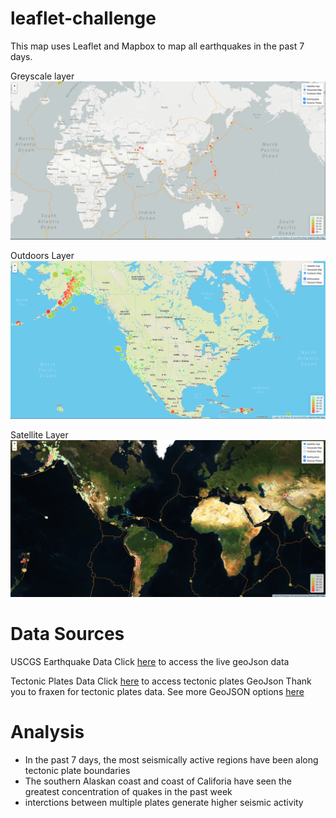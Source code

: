 # leaflet-challenge
This map uses Leaflet and Mapbox to map all earthquakes in the past 7 days.


Greyscale layer
![sample](https://github.com/acsours/leaflet-challenge/blob/main/Leaflet-Step-2/static/images/greyscale_preview.png?raw=true)

Outdoors Layer
![sample](https://github.com/acsours/leaflet-challenge/blob/main/Leaflet-Step-2/static/images/map_wide_view.png?raw=true)

Satellite Layer
![sample](https://github.com/acsours/leaflet-challenge/blob/main/Leaflet-Step-2/static/images/satellite_preview.png?raw=true)


# Data Sources

USCGS Earthquake Data
Click [here](https://earthquake.usgs.gov/earthquakes/feed/v1.0/summary/all_week.geojson) to access the live geoJson data

Tectonic Plates Data 
Click [here](https://raw.githubusercontent.com/fraxen/tectonicplates/master/GeoJSON/PB2002_boundaries.json) to access tectonic plates GeoJson
Thank you to fraxen for tectonic plates data. See more GeoJSON options [here](https://github.com/fraxen/tectonicplates)

# Analysis
* In the past 7 days, the most seismically active regions have been along tectonic plate boundaries
* The southern Alaskan coast and coast of Califoria have seen the greatest concentration of quakes in the past week
* interctions between multiple plates generate higher seismic activity